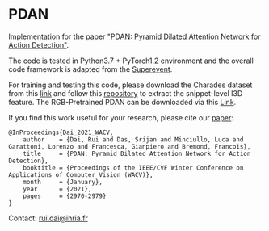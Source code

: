 # PDAN
Implementation for the paper ["PDAN: Pyramid Dilated Attention Network for Action Detection"](https://openaccess.thecvf.com/content/WACV2021/html/Dai_PDAN_Pyramid_Dilated_Attention_Network_for_Action_Detection_WACV_2021_paper.html).

The code is tested in Python3.7 + PyTorch1.2 environment and the overall code framework is adapted from the [Superevent](https://github.com/piergiaj/super-events-cvpr18).

For training and testing this code, please download the Charades dataset from this [link](https://prior.allenai.org/projects/charades) and follow this [repository](https://github.com/piergiaj/pytorch-i3d) to extract the snippet-level I3D feature. The RGB-Pretrained PDAN can be downloaded via this [Link](https://mybox.inria.fr/f/ad5677e6c480423e8b73/?dl=1).



If you find this work useful for your research, please cite our [paper](https://openaccess.thecvf.com/content/WACV2021/html/Dai_PDAN_Pyramid_Dilated_Attention_Network_for_Action_Detection_WACV_2021_paper.html):

    @InProceedings{Dai_2021_WACV,
        author    = {Dai, Rui and Das, Srijan and Minciullo, Luca and Garattoni, Lorenzo and Francesca, Gianpiero and Bremond, Francois},
        title     = {PDAN: Pyramid Dilated Attention Network for Action Detection},
        booktitle = {Proceedings of the IEEE/CVF Winter Conference on Applications of Computer Vision (WACV)},
        month     = {January},
        year      = {2021},
        pages     = {2970-2979}
    }

Contact: rui.dai@inria.fr

